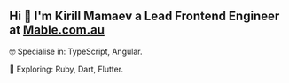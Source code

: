 ## Hi 👋 I'm Kirill Mamaev a Lead Frontend Engineer at [Mable.com.au](https://mable.com.au)

🤓 Specialise in: TypeScript, Angular.

🌱 Exploring: Ruby, Dart, Flutter.
